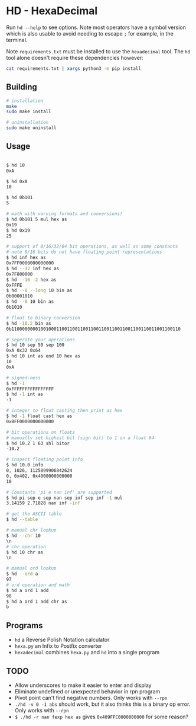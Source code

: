 # HD - HexaDecimal
Run `hd --help` to see options. Note most operators have a symbol version which is also usable to avoid needing to escape `;` for example, in the terminal.

Note `requirements.txt` must be installed to use the `hexadecimal` tool. The `hd` tool alone doesn't require these dependencies however:
```bash
cat requirements.txt | xargs python3 -m pip install
```

## Building
```bash
# installation
make
sudo make install

# uninstallation
sudo make uninstall
```

## Usage
```bash

$ hd 10
0xA

$ hd 0xA
10

$ hd 0b101
5

# math with varying formats and conversions!
$ hd 0b101 5 mul hex as
0x19
$ hd 0x19
25

# support of 8/16/32/64 bit operations, as well as some constants
# note 8/16 bits do not have floating point representations
$ hd inf hex as
0x7FF0000000000000
$ hd --32 inf hex as
0x7F800000
$ hd --16 -2 hex as
0xFFFE
$ hd --8 --long 10 bin as
0b00001010
$ hd --8 10 bin as
0b1010

# float to binary conversion
$ hd -10.2 bin as
0b1100000000100100011001100110011001100110011001100110011001100110

# seperate your operations
$ hd 10 sep 50 sep 100
0xA 0x32 0x64
$ hd 10 int as end 10 hex as
10
0xA

# signed-ness
$ hd -1
0xFFFFFFFFFFFFFFFF
$ hd -1 int as
-1

# integer to float casting then print as hex
$ hd -1 float cast hex as
0xBFF0000000000000

# bit operations on floats
# manually set highest bit (sign bit) to 1 on a float 64
$ hd 10.2 1 63 shl bitor
-10.2

# inspect floating point info
$ hd 10.0 info
0, 1026, 1125899906842624
0, 0x402, 0x4000000000000
10

# Constants 'pi e nan inf' are supported
$ hd pi sep e sep nan sep inf sep inf -1 mul
3.14159 2.71828 nan inf -inf

# get the ASCII table
$ hd --table

# manual chr lookup
$ hd --chr 10
\n
# chr operation
$ hd 10 chr as
\n

# manual ord lookup
$ hd --ord a
97
# ord operation and math
$ hd a ord 1 add
98
$ hd a ord 1 add chr as
b
```

## Programs
* `hd` a Reverse Polish Notation calculator
* `hexa.py` an Infix to Postfix converter
* `hexadecimal` combines `hexa.py` and `hd` into a single program

## TODO
* Allow underscores to make it easier to enter and display
* Eliminate undefined or unexpected behavior in rpn program
* Pivot point can't find negative numbers. Only works with `--rpn`
* `./hd -v 0 -1 abs` should work, but it also thinks this is a binary op error. Only works with `--rpn`
* `$ ./hd -r nan fexp hex as` gives `0x409FFC0000000000` for some reason?
